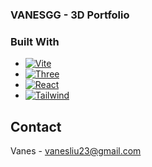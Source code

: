 ### VANESGG - 3D Portfolio

### Built With

- [![Vite][Vite.framework]][Vite-url]
- [![Three][Three.js]][Three-url]
- [![React][React.js]][React-url]
- [![Tailwind][Tailwind.css]][Tailwind-url]

<!-- CONTACT -->

## Contact

Vanes - vanesliu23@gmail.com

[React.js]: https://img.shields.io/badge/React-20232A?style=for-the-badge&logo=react&logoColor=61DAFB
[React-url]: https://reactjs.org/
[Three.js]: https://img.shields.io/badge/Three.js-000000?style=for-the-badge&logo=three.js&logoColor=white
[Three-url]: https://threejs.org/
[Vite.framework]: https://img.shields.io/badge/-Vite-B73BFE?style=flat&logo=vite&logoColor=white
[Vite-url]: https://vite.dev/
[Tailwind.css]: https://img.shields.io/badge/Tailwind_CSS-grey?style=for-the-badge&logo=tailwind-css&logoColor=38B2AC
[Tailwind-url]: https://tailwindcss.com/
